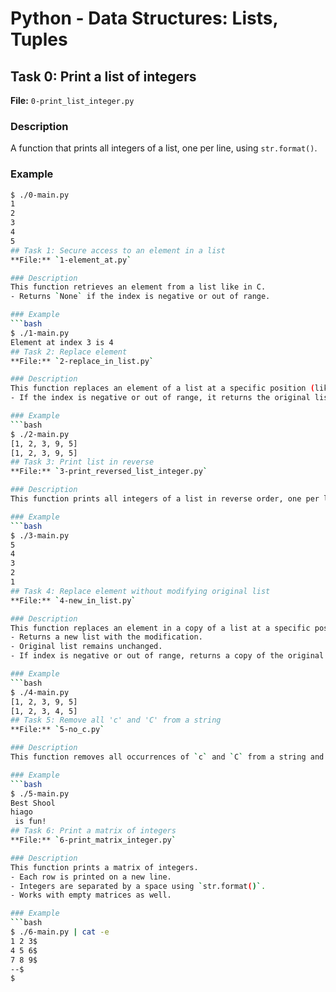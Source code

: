 # Python - Data Structures: Lists, Tuples

## Task 0: Print a list of integers
**File:** `0-print_list_integer.py`

### Description
A function that prints all integers of a list, one per line, using `str.format()`.

### Example
```bash
$ ./0-main.py
1
2
3
4
5
## Task 1: Secure access to an element in a list
**File:** `1-element_at.py`

### Description
This function retrieves an element from a list like in C.  
- Returns `None` if the index is negative or out of range.

### Example
```bash
$ ./1-main.py
Element at index 3 is 4
## Task 2: Replace element
**File:** `2-replace_in_list.py`

### Description
This function replaces an element of a list at a specific position (like in C).  
- If the index is negative or out of range, it returns the original list.

### Example
```bash
$ ./2-main.py
[1, 2, 3, 9, 5]
[1, 2, 3, 9, 5]
## Task 3: Print list in reverse
**File:** `3-print_reversed_list_integer.py`

### Description
This function prints all integers of a list in reverse order, one per line, using `str.format()`.

### Example
```bash
$ ./3-main.py
5
4
3
2
1
## Task 4: Replace element without modifying original list
**File:** `4-new_in_list.py`

### Description
This function replaces an element in a copy of a list at a specific position.  
- Returns a new list with the modification.
- Original list remains unchanged.
- If index is negative or out of range, returns a copy of the original list.

### Example
```bash
$ ./4-main.py
[1, 2, 3, 9, 5]
[1, 2, 3, 4, 5]
## Task 5: Remove all 'c' and 'C' from a string
**File:** `5-no_c.py`

### Description
This function removes all occurrences of `c` and `C` from a string and returns the new string.

### Example
```bash
$ ./5-main.py
Best Shool
hiago
 is fun!
## Task 6: Print a matrix of integers
**File:** `6-print_matrix_integer.py`

### Description
This function prints a matrix of integers.  
- Each row is printed on a new line.  
- Integers are separated by a space using `str.format()`.  
- Works with empty matrices as well.

### Example
```bash
$ ./6-main.py | cat -e
1 2 3$
4 5 6$
7 8 9$
--$
$

